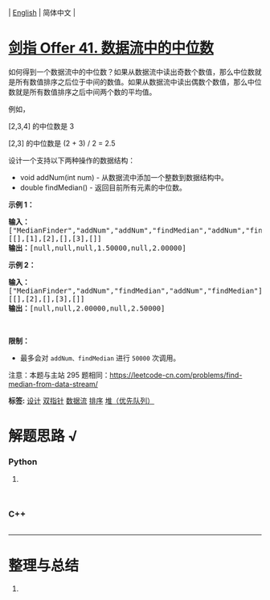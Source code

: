| [English](README_EN.md) | 简体中文 |

# [剑指 Offer 41. 数据流中的中位数](https://leetcode.cn/problems/shu-ju-liu-zhong-de-zhong-wei-shu-lcof)
<p>如何得到一个数据流中的中位数？如果从数据流中读出奇数个数值，那么中位数就是所有数值排序之后位于中间的数值。如果从数据流中读出偶数个数值，那么中位数就是所有数值排序之后中间两个数的平均值。</p>

<p>例如，</p>

<p>[2,3,4]&nbsp;的中位数是 3</p>

<p>[2,3] 的中位数是 (2 + 3) / 2 = 2.5</p>

<p>设计一个支持以下两种操作的数据结构：</p>

<ul>
	<li>void addNum(int num) - 从数据流中添加一个整数到数据结构中。</li>
	<li>double findMedian() - 返回目前所有元素的中位数。</li>
</ul>

<p><strong>示例 1：</strong></p>

<pre><strong>输入：
</strong>[&quot;MedianFinder&quot;,&quot;addNum&quot;,&quot;addNum&quot;,&quot;findMedian&quot;,&quot;addNum&quot;,&quot;findMedian&quot;]
[[],[1],[2],[],[3],[]]
<strong>输出：</strong>[null,null,null,1.50000,null,2.00000]
</pre>

<p><strong>示例 2：</strong></p>

<pre><strong>输入：
</strong>[&quot;MedianFinder&quot;,&quot;addNum&quot;,&quot;findMedian&quot;,&quot;addNum&quot;,&quot;findMedian&quot;]
[[],[2],[],[3],[]]
<strong>输出：</strong>[null,null,2.00000,null,2.50000]</pre>

<p>&nbsp;</p>

<p><strong>限制：</strong></p>

<ul>
	<li>最多会对&nbsp;<code>addNum、findMedian</code> 进行&nbsp;<code>50000</code>&nbsp;次调用。</li>
</ul>

<p>注意：本题与主站 295 题相同：<a href="https://leetcode-cn.com/problems/find-median-from-data-stream/">https://leetcode-cn.com/problems/find-median-from-data-stream/</a></p>

**标签:**  [设计](https://leetcode.cn/tag/design) [双指针](https://leetcode.cn/tag/two-pointers) [数据流](https://leetcode.cn/tag/data-stream) [排序](https://leetcode.cn/tag/sorting) [堆（优先队列）](https://leetcode.cn/tag/heap-priority-queue) 
# 解题思路 √

### Python

1. 

```python

```


```python

```

### C++

```cpp

```

---



# 整理与总结

1. 